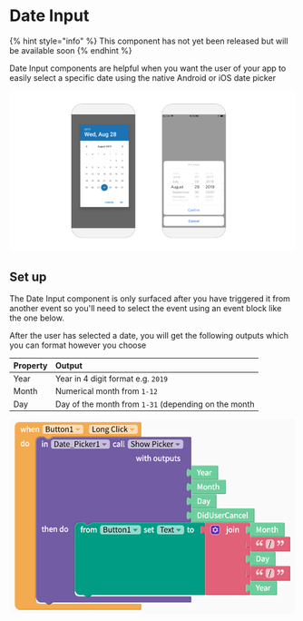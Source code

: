 # Date Input

{% hint style="info" %}
This component has not yet been released but will be available soon
{% endhint %}

Date Input components are helpful when you want the user of your app to easily select a specific date using the native Android or iOS date picker

![Native Android Date Picker on the left and iOS on the right](.gitbook/assets/thunkable-docs-exhibits-37.png)

## Set up 

The Date Input component is only surfaced after you have triggered it from another event so you'll need to select the event using an event block like the one below.

After the user has selected a date, you will get the following outputs which you can format however you choose

| Property | Output |
| :--- | :--- |
| Year | Year in 4 digit format e.g. `2019` |
| Month | Numerical month from `1-12` |
| Day | Day of the month from `1-31` \(depending on the month |

![](.gitbook/assets/screen-shot-2019-08-28-at-3.58.25-pm.png)



